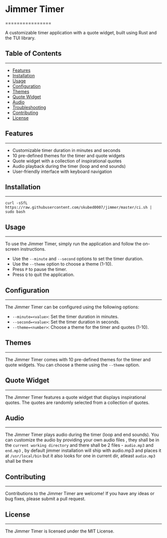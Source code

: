 # Jimmer Timer
================

A customizable timer application with a quote widget, built using Rust and the TUI library.

## Table of Contents
-----------------

* [Features](#features)
* [Installation](#installation)
* [Usage](#usage)
* [Configuration](#configuration)
* [Themes](#themes)
* [Quote Widget](#quote-widget)
* [Audio](#audio)
* [Troubleshooting](#troubleshooting)
* [Contributing](#contributing)
* [License](#license)

## Features
-----------

* Customizable timer duration in minutes and seconds
* 10 pre-defined themes for the timer and quote widgets
* Quote widget with a collection of inspirational quotes
* Audio playback during the timer (loop and end sounds)
* User-friendly interface with keyboard navigation

## Installation
------------
``curl -sSfL https://raw.githubusercontent.com/skubed0007/jimmer/master/ci.sh | sudo bash``
## Usage
-----

To use the Jimmer Timer, simply run the application and follow the on-screen instructions.

* Use the `--minute` and `--second` options to set the timer duration.
* Use the `--theme` option to choose a theme (1-10).
* Press `P` to pause the timer.
* Press `Q` to quit the application.

## Configuration
-------------

The Jimmer Timer can be configured using the following options:

* `--minute=<value>`: Set the timer duration in minutes.
* `--second=<value>`: Set the timer duration in seconds.
* `--theme=<number>`: Choose a theme for the timer and quotes (1-10).

## Themes
--------

The Jimmer Timer comes with 10 pre-defined themes for the timer and quote widgets. You can choose a theme using the `--theme` option.

## Quote Widget
-------------

The Jimmer Timer features a quote widget that displays inspirational quotes. The quotes are randomly selected from a collection of quotes.

## Audio
------

The Jimmer Timer plays audio during the timer (loop and end sounds). You can customize the audio by providing your own audio files , they shall be in the ``current working directory`` and there shall be 2 files - ``audio.mp3`` and ``end.mp3``  , by default jimmer installation will ship with audio.mp3 and places it at ``/usr/local/bin`` but it also looks for one in current dir, atleast ``audio.mp3`` shall be there

## Contributing
------------

Contributions to the Jimmer Timer are welcome! If you have any ideas or bug fixes, please submit a pull request.

## License
-------

The Jimmer Timer is licensed under the MIT License.
